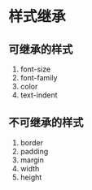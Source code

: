 # 样式继承

## 可继承的样式

1. font-size
2. font-family
3. color
4. text-indent

## 不可继承的样式

1. border
2. padding
3. margin
4. width
5. height
